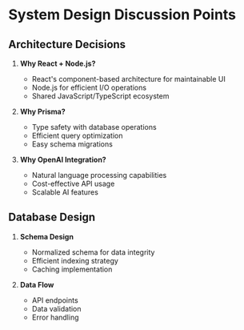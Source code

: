 # System Design Discussion Points

## Architecture Decisions
1. **Why React + Node.js?**
   - React's component-based architecture for maintainable UI
   - Node.js for efficient I/O operations
   - Shared JavaScript/TypeScript ecosystem

2. **Why Prisma?**
   - Type safety with database operations
   - Efficient query optimization
   - Easy schema migrations

3. **Why OpenAI Integration?**
   - Natural language processing capabilities
   - Cost-effective API usage
   - Scalable AI features

## Database Design
1. **Schema Design**
   - Normalized schema for data integrity
   - Efficient indexing strategy
   - Caching implementation

2. **Data Flow**
   - API endpoints
   - Data validation
   - Error handling
